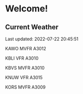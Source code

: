 # Welcome!

## Current Weather

Last updated: 2022-07-22 20:45:51

KAWO MVFR A3012

KBLI VFR A3010

KBVS MVFR A3010

KNUW VFR A3015

KORS MVFR A3009


